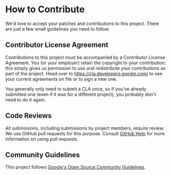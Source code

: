 # How to Contribute

We'd love to accept your patches and contributions to this project. There are just a few small guidelines you need to
follow.

## Contributor License Agreement

Contributions to this project must be accompanied by a Contributor License Agreement. You (or your employer) retain the
copyright to your contribution; this simply gives us permission to use and redistribute your contributions as part of
the project. Head over to <https://cla.developers.google.com/> to see your current agreements on file or to sign a new
one.

You generally only need to submit a CLA once, so if you've already submitted one
(even if it was for a different project), you probably don't need to do it again.

## Code Reviews

All submissions, including submissions by project members, require review. We use GitHub pull requests for this purpose.
Consult
[GitHub Help](https://help.github.com/articles/about-pull-requests/) for more information on using pull requests.

## Community Guidelines

This project follows [Google's Open Source Community Guidelines](https://opensource.google/conduct/).
